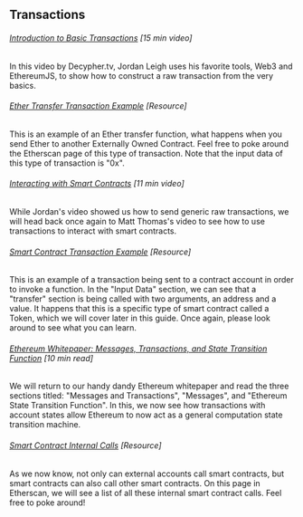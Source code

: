 ## Transactions

###### [Introduction to Basic Transactions](http://decypher.tv/series/ethereum-development/video/4) \[15 min video\]

In this video by Decypher.tv, Jordan Leigh uses his favorite tools, Web3 and EthereumJS, to show how to construct a raw transaction from the very basics.

###### [Ether Transfer Transaction Example](https://etherscan.io/tx/0x19c52e17a598e39c18101a75d7754a35b1e858179df420ca52e1146b6f283b0b) \[Resource\]

This is an example of an Ether transfer function, what happens when you send Ether to another Externally Owned Contract.  Feel free to poke around the Etherscan page of this type of transaction.  Note that the input data of this type of transaction is "0x".

###### [Interacting with Smart Contracts](https://www.youtube.com/embed/uOL26c1Qu5U?start=1024&end=1679&version=3) \[11 min video\]

While Jordan's video showed us how to send generic raw transactions, we will head back once again to Matt Thomas's video to see how to use transactions to interact with smart contracts.

###### [Smart Contract Transaction Example](https://etherscan.io/tx/0x8534d2e4129baa16965f51420b9fa8f87bbdab90ae767095dc6c6fcfe5ce554a) \[Resource\]

This is an example of a transaction being sent to a contract account in order to invoke a function.  In the "Input Data" section, we can see that a "transfer" section is being called with two arguments, an address and a value.  It happens that this is a specific type of smart contract called a Token, which we will cover later in this guide.  Once again, please look around to see what you can learn.

###### [Ethereum Whitepaper: Messages, Transactions, and State Transition Function](https://github.com/ethereum/wiki/wiki/White-Paper#messages-and-transactions) \[10 min read\]

We will return to our handy dandy Ethereum whitepaper and read the three sections titled:  "Messages and Transactions", "Messages", and "Ethereum State Transition Function".  In this, we now see how transactions with account states allow Ethereum to now act as a general computation state transition machine.

###### [Smart Contract Internal Calls](https://etherscan.io/txsInternal) \[Resource\]

As we now know, not only can external accounts call smart contracts, but smart contracts can also call other smart contracts.  On this page in Etherscan, we will see a list of all these internal smart contract calls.  Feel free to poke around!

